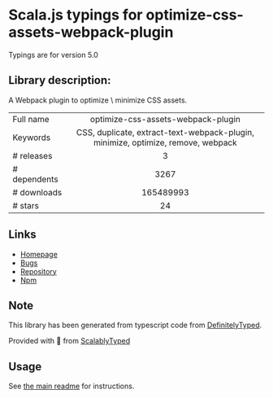 
# Scala.js typings for optimize-css-assets-webpack-plugin

Typings are for version 5.0

## Library description:
A Webpack plugin to optimize \ minimize CSS assets.

|                    |                 |
| ------------------ | :-------------: |
| Full name          | optimize-css-assets-webpack-plugin |
| Keywords           | CSS, duplicate, extract-text-webpack-plugin, minimize, optimize, remove, webpack |
| # releases         | 3 |
| # dependents       | 3267 |
| # downloads        | 165489993 |
| # stars            | 24 |

## Links
- [Homepage](http://github.com/NMFR/optimize-css-assets-webpack-plugin)
- [Bugs](https://github.com/NMFR/optimize-css-assets-webpack-plugin/issues)
- [Repository](https://github.com/NMFR/optimize-css-assets-webpack-plugin)
- [Npm](https://www.npmjs.com/package/optimize-css-assets-webpack-plugin)
    


## Note
This library has been generated from typescript code from [DefinitelyTyped](https://definitelytyped.org).

Provided with :purple_heart: from [ScalablyTyped](https://github.com/oyvindberg/ScalablyTyped)

## Usage
See [the main readme](../../readme.md) for instructions.


